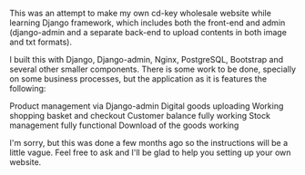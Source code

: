 This was an attempt to make my own cd-key wholesale website while learning Django framework, which includes both the front-end and admin (django-admin and a separate back-end to upload contents in both image and txt formats).

I built this with Django, Django-admin, Nginx, PostgreSQL, Bootstrap and several other smaller components. There is some work to be done, specially on some business processes, but the application as it is features the following:

Product management via Django-admin
Digital goods uploading
Working shopping basket and checkout
Customer balance fully working
Stock management fully functional
Download of the goods working

I'm sorry, but this was done a few months ago so the instructions will be a little vague. Feel free to ask and I'll be glad to help you setting up your own website.
